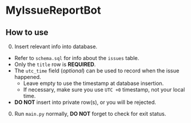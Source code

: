 # MyIssueReportBot

## How to use

0. Insert relevant info into database.
  - Refer to `schema.sql` for info about the `issues` table.
  - Only the `title` row is __REQUIRED__.
  - The `utc_time` field (_optional_) can be used to record when the issue happened.
    - Leave empty to use the timestamp at database insertion.
    - If necessary, make sure you use `UTC +0` timestamp, not your local time.
  - __DO NOT__ insert into private row(s), or you will be rejected.

0. Run `main.py` normally, __DO NOT__ forget to check for exit status.
